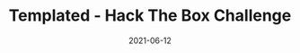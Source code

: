 ---
layout: single
title: '<span class="hackthebox">Templated - Hack The Box Challenge</span>'
excerpt: "Templated is a web challenge where you will have to exploit a xss vulnerability and ssti to ge the flag"
date: 2021-06-12
header:
  teaser: /assets/images/htb-writeup-templated/icon.png
  teaser_home_page: true
  image_description: templated hack the box
  icon: /assets/images/hackthebox.webp
categories:
  - hackthebox
  - challenge
tags:  
  - web
  - flask
  - xss
  - ssti
toc: true
toc_label: "Content"
toc_sticky: true
show_time: false
layout: encrypted/templated
permalink: "/htb-writeup-templated/"
show_time: false
---